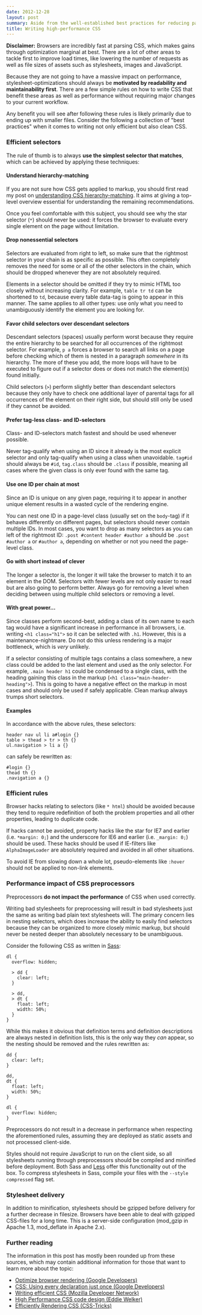 ```yaml
---
date: 2012-12-28
layout: post
summary: Aside from the well-established best practices for reducing page load times on the web, there are a few things that can be done to stylesheets to make browsers render pages faster.
title: Writing high-performance CSS
---
```


**Disclaimer:** Browsers are incredibly fast at parsing CSS, which makes gains through optimization marginal at best. There are a lot of other areas to tackle first to improve load times, like lowering the number of requests as well as file sizes of assets such as stylesheets, images and JavaScript.

Because they are not going to have a massive impact on performance, stylesheet-optimizations should always be **motivated by readability and maintainability first**. There are a few simple rules on how to write CSS that benefit these areas as well as performance without requiring major changes to your current workflow.

Any benefit you will see after following these rules is likely primarily due to ending up with smaller files. Consider the following a collection of "best practices" when it comes to writing not only efficient but also clean CSS.


### Efficient selectors

The rule of thumb is to always **use the simplest selector that matches**, which can be achieved by applying these techniques:


#### Understand hierarchy-matching

If you are not sure how CSS gets applied to markup, you should first read my post on [understanding CSS hierarchy-matching](../understanding-css-hierarchy-matching/). It aims at giving a top-level overview essential for understanding the remaining recommendations.

Once you feel comfortable with this subject, you should see why the star selector (`*`) should never be used: it forces the browser to evaluate every single element on the page without limitation.


#### Drop nonessential selectors

Selectors are evaluated from right to left, so make sure that the rightmost selector in your chain is as specific as possible. This often completely removes the need for some or all of the other selectors in the chain, which should be dropped whenever they are not absolutely required.

Elements in a selector should be omitted if they try to mimic HTML too closely without increasing clarity. For example, `table tr td` can be shortened to `td`, because every table data-tag is going to appear in this manner. The same applies to all other types: use only what you need to unambiguously identify the element you are looking for.


#### Favor child selectors over descendant selectors

Descendant selectors (spaces) usually perform worst because they require the entire hierarchy to be searched for all occurrences of the rightmost selector. For example, `p a` forces a browser to search all links on a page before checking which of them is nested in a paragraph _somewhere_ in its hierarchy. The more of these you add, the more loops will have to be executed to figure out if a selector does or does not match the element(s) found initially.

Child selectors (`>`) perform slightly better than descendant selectors because they only have to check one additional layer of parental tags for all occurrences of the element on their right side, but should still only be used if they cannot be avoided.


#### Prefer tag-less class- and ID-selectors

Class- and ID-selectors match fastest and should be used whenever possible.

Never tag-qualify when using an ID since it already is the most explicit selector and only tag-qualify when using a class when unavoidable. `tag#id` should always be `#id`, `tag.class` should be `.class` if possible, meaning all cases where the given class is only ever found with the same tag.


#### Use one ID per chain at most

Since an ID is unique on any given page, requiring it to appear in another unique element results in a wasted cycle of the rendering engine.

You can nest one ID in a page-level class (usually set on the `body`-tag) if it behaves differently on different pages, but selectors should never contain multiple IDs. In most cases, you want to drop as many selectors as you can left of the rightmost ID: `.post #content header #author a` should be `.post #author a` or `#author a`, depending on whether or not you need the page-level class.


#### Go with short instead of clever

The longer a selector is, the longer it will take the browser to match it to an element in the DOM. Selectors with fewer levels are not only easier to read but are also going to perform better. Always go for removing a level when deciding between using multiple child selectors or removing a level.


#### With great power&hellip;

Since classes perform second-best, adding a class of its own name to each tag would have a significant increase in performance in all browsers, i.e. writing `<h1 class="h1">` so it can be selected with `.h1`. However, this is a maintenance-nightmare. Do not do this unless rendering is a major bottleneck, which is _very_ unlikely.

If a selector consisting of multiple tags contains a class somewhere, a new class could be added to the last element and used as the only selector. For example, `.main header h1` could be condensed to a single class, with the heading gaining this class in the markup (`<h1 class="main-header-heading">`). This is going to have a negative effect on the markup in most cases and should only be used if safely applicable. Clean markup always trumps short selectors.


#### Examples

In accordance with the above rules, these selectors:

    header nav ul li a#login {}
    table > thead > tr > th {}
    ul.navigation > li a {}

can safely be rewritten as:

    #login {}
    thead th {}
    .navigation a {}


### Efficient rules

Browser hacks relating to selectors (like `* html`) should be avoided because they tend to require redefinition of both the problem properties and all other properties, leading to duplicate code.

If hacks cannot be avoided, property hacks like the star for IE7 and earlier (i.e. `*margin: 0;`) and the underscore for IE6 and earlier (i.e. `_margin: 0;`) should be used. These hacks should be used if IE-filters like `AlphaImageLoader` are absolutely required and avoided in all other situations.

To avoid IE from slowing down a whole lot, pseudo-elements like `:hover` should not be applied to non-link elements.

### Performance impact of CSS preprocessors

Preprocessors **do not impact the performance** of CSS when used correctly.

Writing bad stylesheets for preprocessing will result in bad stylesheets just the same as writing bad plain text stylesheets will. The primary concern lies in nesting selectors, which does increase the ability to easily find selectors because they can be organized to more closely mimic markup, but should never be nested deeper than absolutely necessary to be unambiguous.

Consider the following CSS as written in [Sass](http://sass-lang.com/ 'Sass - Syntactically Swesome Stylesheets'):

    dl {
      overflow: hidden;

      > dd {
        clear: left;
      }

      > dd,
      > dt {
        float: left;
        width: 50%;
      }
    }

While this makes it obvious that definition terms and definition descriptions are always nested in definition lists, this is the only way they _can_ appear, so the nesting should be removed and the rules rewritten as:

    dd {
      clear: left;
    }

    dd,
    dt {
      float: left;
      width: 50%;
    }

    dl {
      overflow: hidden;
    }

Preprocessors do not result in a decrease in performance when respecting the aforementioned rules, assuming they are deployed as static assets and not processed client-side.

Styles should not require JavaScript to run on the client side, so all stylesheets running through preprocessors should be compiled and minified before deployment. Both Sass and [Less](http://lesscss.org/ 'LESS « The Dynamic Stylesheet language') offer this functionality out of the box. To compress stylesheets in Sass, compile your files with the `--style compressed` flag set.


### Stylesheet delivery

In addition to minification, stylesheets should be gzipped before delivery for a further decrease in filesize. Browsers have been able to deal with gzipped CSS-files for a long time. This is a server-side configuration (mod_gzip in Apache 1.3, mod_deflate in Apache 2.x).


### Further reading

The information in this post has mostly been rounded up from these sources, which may contain additional information for those that want to learn more about the topic:

* [Optimize browser rendering (Google Developers)](https://developers.google.com/speed/docs/best-practices/rendering 'Optimize browser rendering')
* [CSS: Using every declaration just once (Google Developers)](https://developers.google.com/speed/articles/optimizing-css 'CSS: Using every declaration just once')
* [Writing efficient CSS (Mozilla Developer Network)](http://developer.mozilla.org/en/Writing_Efficient_CSS 'Writing efficient CSS')
* [High Performance CSS code design (Eddie Welker)](http://eddiewelker.com/2011/04/06/high-performance-css-code-design/ 'High Performance CSS code design')
* [Efficiently Rendering CSS (CSS-Tricks)](http://css-tricks.com/efficiently-rendering-css/ 'Efficiently Rendering CSS')
